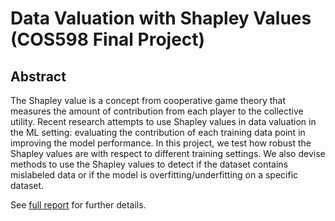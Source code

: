 # Data Valuation with Shapley Values (COS598 Final Project)

## Abstract
The Shapley value is a concept from cooperative game theory that measures the amount of contribution from each player to the collective utility. Recent research attempts to use Shapley values in data valuation in the ML setting: evaluating the contribution of each training data point in improving the model performance. In this project, we test how robust the Shapley values are with respect to different training settings. We also devise methods to use the Shapley values to detect if the dataset contains mislabeled data or if the model is overfitting/underfitting on a specific dataset.

See [full report](report.pdf) for further details.
